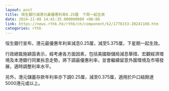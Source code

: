 ```yaml
---
layout: post
title: 恒生銀行減港元最優惠利率0.25厘　下周一起生效
date: 2024-11-08 14:41:35.000000000 +08:00
link: https://news.rthk.hk/rthk/ch/component/k2/1778153-20241108.htm
categories: rthk
---
```


恒生銀行宣布，港元最優惠年利率減息0.25厘，減至5.375厘，下星期一起生效。

行政總裁施穎茵表示，經考慮各方面因素，包括美國聯儲局減息舉措、宏觀經濟環境及本港銀行同業拆息走勢，將下調最優惠利率，並會繼續留意外圍環境及市場發展，適時調整利率水平。

另外，港元儲蓄存款年利率亦下調0.25厘，減至0.375厘，適用於戶口結餘達5000港元或以上。
